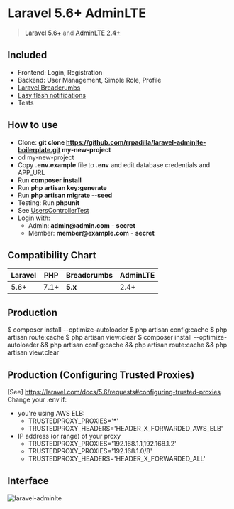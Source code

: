 # Laravel 5.6+ AdminLTE
> [Laravel 5.6+](https://laravel.com/docs/) and [AdminLTE 2.4+](https://github.com/almasaeed2010/AdminLTE)

## Included

- Frontend: Login, Registration
- Backend: User Management, Simple Role, Profile
- [Laravel Breadcrumbs](https://github.com/davejamesmiller/laravel-breadcrumbs)
- [Easy flash notifications](https://github.com/laracasts/flash)
- Tests

## How to use

- Clone: __git clone https://github.com/rrpadilla/laravel-adminlte-boilerplate.git my-new-project__
- cd my-new-project
- Copy __.env.example__ file to __.env__ and edit database credentials and APP_URL
- Run __composer install__
- Run __php artisan key:generate__
- Run __php artisan migrate --seed__
- Testing: Run __phpunit__
- See [UsersControllerTest](https://github.com/rrpadilla/laravel-adminlte-boilerplate/blob/master/tests/Feature/Controllers/Admin/UsersControllerTest.php)
- Login with:
    - Admin: __admin@admin.com__ - __secret__
    - Member: __member@example.com__ - __secret__

## Compatibility Chart

| Laravel | PHP  | Breadcrumbs | AdminLTE  
|---------|------|-------------|----------|
| 5.6+    | 7.1+ | **5.x**     | 2.4+ 

## Production

$ composer install --optimize-autoloader
$ php artisan config:cache
$ php artisan route:cache
$ php artisan view:clear
$ composer install --optimize-autoloader && php artisan config:cache && php artisan route:cache && php artisan view:clear

## Production (Configuring Trusted Proxies)

[See] https://laravel.com/docs/5.6/requests#configuring-trusted-proxies
Change your .env if:
- you're using AWS ELB:
    - TRUSTEDPROXY_PROXIES='*'
    - TRUSTEDPROXY_HEADERS='HEADER_X_FORWARDED_AWS_ELB'
- IP address (or range) of your proxy
    - TRUSTEDPROXY_PROXIES='192.168.1.1,192.168.1.2'
    - TRUSTEDPROXY_PROXIES='192.168.1.0/8'
    - TRUSTEDPROXY_HEADERS='HEADER_X_FORWARDED_ALL'

## Interface

![laravel-adminlte](https://user-images.githubusercontent.com/6921286/36182902-aed39d64-10e0-11e8-9442-4d036fa47d12.gif)
